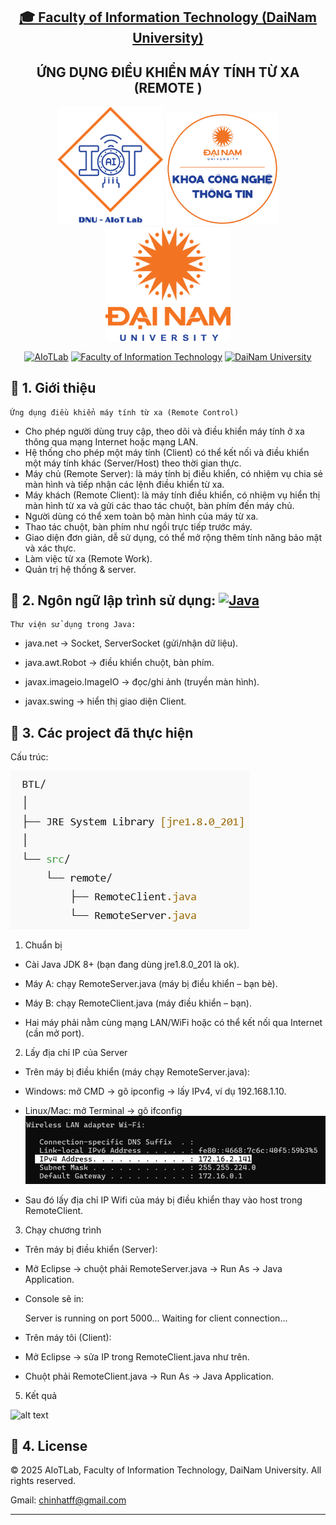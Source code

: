 <h2 align="center">
    <a href="https://dainam.edu.vn/vi/khoa-cong-nghe-thong-tin">
    🎓 Faculty of Information Technology (DaiNam University)
    </a>
</h2>
<h2 align="center">
   ỨNG DỤNG ĐIỀU KHIỂN MÁY TÍNH TỪ XA (REMOTE )
</h2>
<div align="center">
    <p align="center">
        <img src="docs/aiotlab_logo.png" alt="AIoTLab Logo" width="170"/>
        <img src="docs/fitdnu_logo.png" alt="AIoTLab Logo" width="180"/>
        <img src="docs/dnu_logo.png" alt="DaiNam University Logo" width="200"/>
    </p>

[![AIoTLab](https://img.shields.io/badge/AIoTLab-green?style=for-the-badge)](https://www.facebook.com/DNUAIoTLab)
[![Faculty of Information Technology](https://img.shields.io/badge/Faculty%20of%20Information%20Technology-blue?style=for-the-badge)](https://dainam.edu.vn/vi/khoa-cong-nghe-thong-tin)
[![DaiNam University](https://img.shields.io/badge/DaiNam%20University-orange?style=for-the-badge)](https://dainam.edu.vn)

</div>

## 📖 1. Giới thiệu
    Ứng dụng điều khiển máy tính từ xa (Remote Control) 
- Cho phép người dùng truy cập, theo dõi và điều khiển máy tính ở xa thông qua mạng Internet hoặc mạng LAN.
- Hệ thống cho phép một máy tính (Client) có thể kết nối và điều khiển một máy tính khác (Server/Host) theo thời gian thực.
- Máy chủ (Remote Server): là máy tính bị điều khiển, có nhiệm vụ chia sẻ màn hình và tiếp nhận các lệnh điều khiển từ xa.
- Máy khách (Remote Client): là máy tính điều khiển, có nhiệm vụ hiển thị màn hình từ xa và gửi các thao tác chuột, bàn phím đến máy chủ.
- Người dùng có thể xem toàn bộ màn hình của máy từ xa.
- Thao tác chuột, bàn phím như ngồi trực tiếp trước máy.
- Giao diện đơn giản, dễ sử dụng, có thể mở rộng thêm tính năng bảo mật và xác thực.
- Làm việc từ xa (Remote Work).
- Quản trị hệ thống & server.

## 🔧 2. Ngôn ngữ lập trình sử dụng: [![Java](https://img.shields.io/badge/Java-007396?style=for-the-badge&logo=java&logoColor=white)](https://www.java.com/)
    Thư viện sử dụng trong Java:

- java.net → Socket, ServerSocket (gửi/nhận dữ liệu).

- java.awt.Robot → điều khiển chuột, bàn phím.

- javax.imageio.ImageIO → đọc/ghi ảnh (truyền màn hình).

- javax.swing → hiển thị giao diện Client.

## 🚀 3. Các project đã thực hiện
Cấu trúc:

![alt text](image-2.png)

1. Chuẩn bị

- Cài Java JDK 8+ (bạn đang dùng jre1.8.0_201 là ok).

- Máy A: chạy RemoteServer.java (máy bị điều khiển – bạn bè).

- Máy B: chạy RemoteClient.java (máy điều khiển – bạn).

- Hai máy phải nằm cùng mạng LAN/WiFi hoặc có thể kết nối qua Internet (cần mở port).

2. Lấy địa chỉ IP của Server

- Trên máy bị điều khiển (máy chạy RemoteServer.java):

- Windows: mở CMD → gõ ipconfig → lấy IPv4, ví dụ 192.168.1.10.

- Linux/Mac: mở Terminal → gõ ifconfig
![alt text](image-1.png)

- Sau đó lấy địa chỉ IP Wifi của máy bị điều khiển thay vào host trong RemoteClient.

3. Chạy chương trình

- Trên máy bị điều khiển (Server):

- Mở Eclipse → chuột phải RemoteServer.java → Run As → Java Application.

- Console sẽ in:

    Server is running on port 5000...
    Waiting for client connection...

- Trên máy tôi (Client):

- Mở Eclipse → sửa IP trong RemoteClient.java như trên.

- Chuột phải RemoteClient.java → Run As → Java Application.

5. Kết quả

![alt text](image.png)

## 📝 4. License

© 2025 AIoTLab, Faculty of Information Technology, DaiNam University. All rights reserved.

Gmail: chinhatff@gmail.com

---